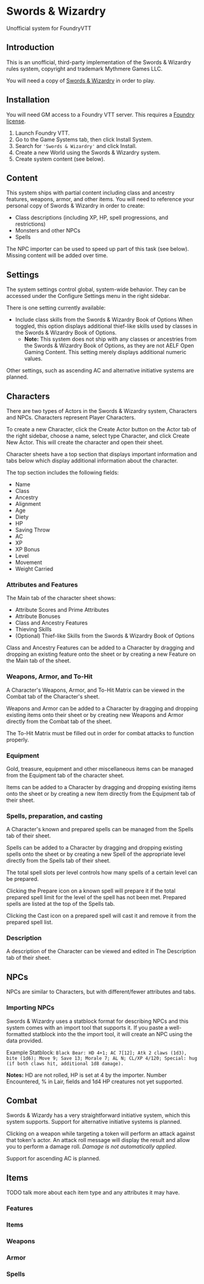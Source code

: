 # Swords & Wizardry
Unofficial system for FoundryVTT

## Introduction
This is an unofficial, third-party implementation of the Swords & Wizardry rules system, copyright and trademark Mythmere Games LLC.

You will need a copy of [Swords & Wizardry](https://www.mythmeregames.com/products/swords-wizardry-complete-revised-pdf) in order to play.

## Installation

You will need GM access to a Foundry VTT server. This requires a [Foundry license](https://foundryvtt.com/purchase/).

1. Launch Foundry VTT.
2. Go to the Game Systems tab, then click Install System.
3. Search for `'Swords & Wizardry'` and click Install.
4. Create a new World using the Swords & Wizardry system.
5. Create system content (see below).

## Content
This system ships with partial content including class and ancestry features, weapons, armor, and other items. You will need to reference your personal copy of Swords & Wizardry in order to create:

- Class descriptions (including XP, HP, spell progressions, and restrictions)
- Monsters and other NPCs
- Spells

The NPC importer can be used to speed up part of this task (see below). Missing content will be added over time.

## Settings

The system settings control global, system-wide behavior. They can be accessed under the Configure Settings menu in the right sidebar.

There is one setting currently available:

- Include class skills from the Swords & Wizardry Book of Options When toggled, this option displays additional thief-like skills used by classes in the Swords & Wizardry Book of Options.
  - **Note:** This system does not ship with any classes or ancestries from the Swords & Wizardry Book of Options, as they are not AELF Open Gaming Content. This setting merely displays additional numeric values.

Other settings, such as ascending AC and alternative initiative systems are planned.

## Characters
There are two types of Actors in the Swords & Wizardry system, Characters and NPCs. Characters represent Player Characters. 

To create a new Character, click the Create Actor button on the Actor tab of the right sidebar, choose a name, select type Character, and click Create New Actor. This will create the character and open their sheet.

Character sheets have a top section that displays important information and tabs below which display additional information about the character. 

The top section includes the following fields:

- Name
- Class
- Ancestry
- Alignment
- Age
- Diety
- HP
- Saving Throw
- AC
- XP
- XP Bonus
- Level
- Movement
- Weight Carried

### Attributes and Features
The Main tab of the character sheet shows:

- Attribute Scores and Prime Attributes
- Attribute Bonuses
- Class and Ancestry Features
- Thieving Skills
- (Optional) Thief-like Skills from the Swords & Wizardry Book of Options

Class and Ancestry Features can be added to a Character by dragging and dropping an existing feature onto the sheet or by creating a new Feature on the Main tab of the sheet.

### Weapons, Armor, and To-Hit
A Character's Weapons, Armor, and To-Hit Matrix can be viewed in the Combat tab of the Character's sheet.

Weapons and Armor can be added to a Character by dragging and dropping existing items onto their sheet or by creating new Weapons and Armor directly from the Combat tab of the sheet.

The To-Hit Matrix must be filled out in order for combat attacks to function properly.

### Equipment
Gold, treasure, equipment and other miscellaneous items can be managed from the Equipment tab of the character sheet.

Items can be added to a Character by dragging and dropping existing items onto the sheet or by creating a new Item directly from the Equipment tab of their sheet.

### Spells, preparation, and casting
A Character's known and prepared spells can be managed from the Spells tab of their sheet.

Spells can be added to a Character by dragging and dropping existing spells onto the sheet or by creating a new Spell of the appropriate level directly from the Spells tab of their sheet.

The total spell slots per level controls how many spells of a certain level can be prepared.

Clicking the Prepare icon on a known spell will prepare it if the total prepared spell limit for the level of the spell has not been met. Prepared spells are listed at the top of the Spells tab.

Clicking the Cast icon on a prepared spell will cast it and remove it from the prepared spell list.

### Description
A description of the Character can be viewed and edited in The Description tab of their sheet.

## NPCs
NPCs are similar to Characters, but with different/fewer attributes and tabs.

### Importing NPCs
Swords & Wizardry uses a statblock format for describing NPCs and this system comes with an import tool that supports it. If you paste a well-formatted statblock into the the import tool, it will create an NPC using the data provided.

Example Statblock: `Black Bear: HD 4+1; AC 7[12]; Atk 2 claws (1d3), bite (1d6); Move 9; Save 13; Morale 7; AL N; CL/XP 4/120; Special: hug (if both claws hit, additional 1d8 damage).`

**Notes:** HD are not rolled, HP is set at 4 by the importer. Number Encountered, % in Lair, fields and 1d4 HP creatures not yet supported.

## Combat
Swords & Wizardy has a very straightforward initiative system, which this system supports. Support for alternative initiative systems is planned.

Clicking on a weapon while targeting a token will perform an attack against that token's actor. An attack roll message will display the result and allow you to perform a damage roll. _Damage is not automatically applied_.

Support for ascending AC is planned.

## Items
TODO talk more about each item type and any attributes it may have.

### Features

### Items

### Weapons

### Armor

### Spells
